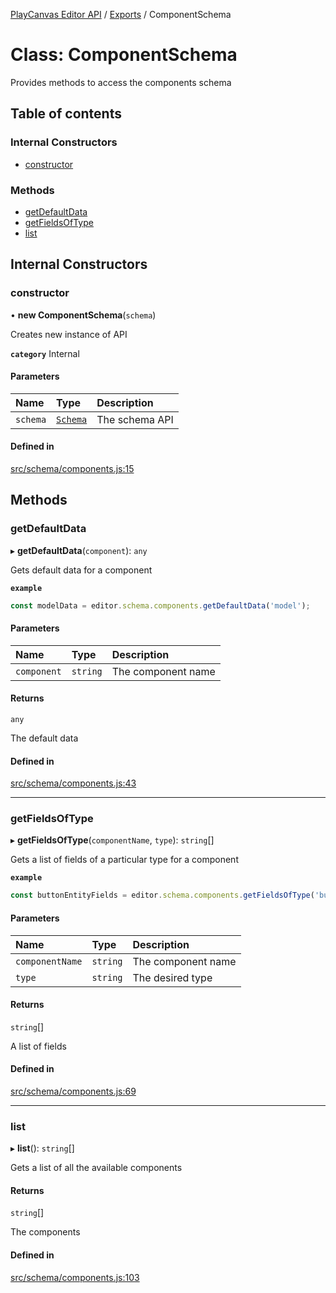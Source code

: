 [PlayCanvas Editor API](../README.md) / [Exports](../modules.md) / ComponentSchema

# Class: ComponentSchema

Provides methods to access the components schema

## Table of contents

### Internal Constructors

- [constructor](ComponentSchema.md#constructor)

### Methods

- [getDefaultData](ComponentSchema.md#getdefaultdata)
- [getFieldsOfType](ComponentSchema.md#getfieldsoftype)
- [list](ComponentSchema.md#list)

## Internal Constructors

### constructor

• **new ComponentSchema**(`schema`)

Creates new instance of API

**`category`** Internal

#### Parameters

| Name | Type | Description |
| :------ | :------ | :------ |
| `schema` | [`Schema`](Schema.md) | The schema API |

#### Defined in

[src/schema/components.js:15](https://github.com/leonidaspir/editor-api/blob/6fe85a4/src/schema/components.js#L15)

## Methods

### getDefaultData

▸ **getDefaultData**(`component`): `any`

Gets default data for a component

**`example`**
```javascript
const modelData = editor.schema.components.getDefaultData('model');
```

#### Parameters

| Name | Type | Description |
| :------ | :------ | :------ |
| `component` | `string` | The component name |

#### Returns

`any`

The default data

#### Defined in

[src/schema/components.js:43](https://github.com/leonidaspir/editor-api/blob/6fe85a4/src/schema/components.js#L43)

___

### getFieldsOfType

▸ **getFieldsOfType**(`componentName`, `type`): `string`[]

Gets a list of fields of a particular type for a component

**`example`**
```javascript
const buttonEntityFields = editor.schema.components.getFieldsOfType('button', 'entity');
```

#### Parameters

| Name | Type | Description |
| :------ | :------ | :------ |
| `componentName` | `string` | The component name |
| `type` | `string` | The desired type |

#### Returns

`string`[]

A list of fields

#### Defined in

[src/schema/components.js:69](https://github.com/leonidaspir/editor-api/blob/6fe85a4/src/schema/components.js#L69)

___

### list

▸ **list**(): `string`[]

Gets a list of all the available components

#### Returns

`string`[]

The components

#### Defined in

[src/schema/components.js:103](https://github.com/leonidaspir/editor-api/blob/6fe85a4/src/schema/components.js#L103)
